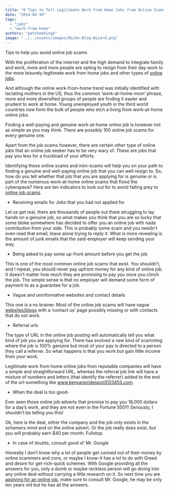 ```yaml
---
title: "6 Tips to Tell Legitimate Work from Home Jobs from Online Scams"
date: "2014-04-30"
tags: 
  - "jobs"
  - "work-from-home"
authors: "patohmahinge"
image: "../../assets/images/Niche-Blog-Wizard.png"
---
```


Tips to help you avoid online job scams

With the proliferation of the internet and the high demand to integrate family and work, more and more people are opting to resign from their day work to the more leisurely legitimate work from home jobs and other types of [online jobs](https://mahinge.com/wp-content/uploads/2014/04/?rid=3AURT).

And although the online work-from-home trend was initially identified with lactating mothers in the US, thus the common ‘work-at-home-mom’ phrase, more and more diversified groups of people are finding it easier and prudent to work at home. Young unemployed youth in the third world countries now form the bulk of people who etch a living from work-at-home online jobs. 

Finding a well-paying and genuine work-at-home online job is however not as simple as you may think. There are possibly 100 online job scams for every genuine one.

Apart from the job scams however, there are certain other type of online jobs that an online job seeker has to be very wary of. These are jobs that pay you less for a truckload of your efforts.

Identifying these online scams and mini-scams will help you on your path to finding a genuine and well-paying online job that you can well resign to. So, how do you tell whether that job that you are applying for is genuine or is part of the numerous work-at-home online scams that flood the cyberspace? Here are ten indicators to look out for to avoid falling prey to [online job scams](https://mahinge.com/5-reasons-trust-internet-marketing-africa/).

- Receiving emails for Jobs that you had not applied for

Let us get real, there are thousands of people out there struggling to lay hands on a genuine job, so what makes you think that you are so lucky that some bloke somewhere has decided to offer you an online job with nada contribution from your side. This is probably some scam and you needn't even read that email, leave alone trying to reply it. What is more revealing is the amount of junk emails that the said-employer will keep sending your way.

- Being asked to pay some up-front amount before you get the job

This is one of the most common online job scams that exist. You shouldn’t, and I repeat, you should never pay upfront money for any kind of online job. It doesn’t matter how much they are promising to pay you once you clinch the job. The simple sense is that no employer will demand some form of payment to as a guarantee for a job.

- Vague and uninformative websites and contact details

This one is a no brainer. Most of the online job scams will have vague [websites/blogs](https://mahinge.com/fully-monetize-blog-kenya/) with a ‘contact us’ page possibly missing or with contacts that do not work.

- Referral urls

The type of URL in the online job posting will automatically tell you what kind of job you are applying for. There has evolved a new kind of scamming where the job is 100% genuine but most of your pay is directed to a person they call a referrer. So what happens is that you work but gain little income from your work.

Legitimate work from home online jobs from reputable companies will have a simple and straightforward URL, whereas the referral job link will have a mixture of numbers and letters (that identify the referrer) added to the end of the url-something like www.kenyanpridespot/ED345S.com.

- When the deal is too good-

Ever seen those online job adverts that promise to pay you 18,000 dollars for a day’s work, and they are not even in the Fortune 500!!! Seriously, I shouldn’t be telling you this!

Ok, here is the deal, either the company and the job only exists in the schemers mind and on the online advert. Or the job really does exist, but you will probably earn $40 per month. Fullstop.

- In case of doubts, consult good ol’ Mr. Google

Honestly I don’t know why a lot of people get conned out of their money by online scammers and cons, or maybe I know-it has a lot to do with Greed and desire for get-rich-quick schemes. With Google providing all the answers for you, only a dumb or maybe reckless person will go diving into any online deal without carrying a little research on it. So next time you are [applying for an online job](https://mahinge.com/), make sure to consult Mr. Google, he may be only ten years old but he has all the answers.
